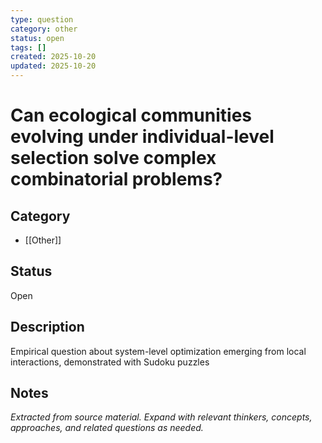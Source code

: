 ```yaml
---
type: question
category: other
status: open
tags: []
created: 2025-10-20
updated: 2025-10-20
---
```


# Can ecological communities evolving under individual-level selection solve complex combinatorial problems?

## Category

- [[Other]]

## Status

Open

## Description

Empirical question about system-level optimization emerging from local interactions, demonstrated with Sudoku puzzles

## Notes

*Extracted from source material. Expand with relevant thinkers, concepts, approaches, and related questions as needed.*
